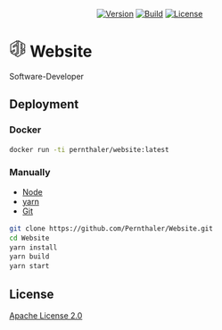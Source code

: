<p align="center">
    <a href="https://github.com/Pernthaler/Website/tags"><img alt="Version" src="https://img.shields.io/github/v/release/Pernthaler/Website?label=Version"></a>
    <a href="https://github.com/Pernthaler/Website/actions"><img alt="Build" src="https://github.com/Pernthaler/Website/actions/workflows/build.yml/badge.svg"></a>
    <a href="https://github.com/Pernthaler/Website/blob/master/LICENSE"><img alt="License" src="https://img.shields.io/github/license/Pernthaler/Website?label=License"></a>
</p>

# <a href="https://github.com/Pernthaler/Website/blob/master/src/static/icon.png"><img src="https://github.com/Pernthaler/Website/raw/master/src/static/icon.png" alt="Logo" width="30" height="auto"></a> Website

Software-Developer

## Deployment

### Docker

```bash
docker run -ti pernthaler/website:latest
```

### Manually

- [Node](https://nodejs.org/en/download/)
- [yarn](https://classic.yarnpkg.com/en/docs/install/)
- [Git](https://git-scm.com/downloads)

```bash
git clone https://github.com/Pernthaler/Website.git
cd Website
yarn install
yarn build
yarn start
```

## License

[Apache License 2.0](https://github.com/Pernthaler/Website/blob/master/LICENSE)